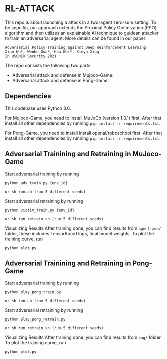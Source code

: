 # RL-ATTACK
This repo is about launching a attack in a two-agent zero-sum setting. To be sepcific, our approach extends the Proximal Policy Optimization (PPO) algorithm and then utilizes an explainable AI technique to guidean attacker to train an adversarial agent.
More details can be found in our paper:

```
Adversarial Policy Training against Deep Reinforcement Learning
Xian Wu*, Wenbo Guo*, Hua Wei*, Xinyu Xing 
In USENIX Security 2021
```

The repo consists the following two parts:  
  - Adversarial attack and defense in Mujoco-Game.  
  - Adversarial attack and defense in Pong-Game.  

## Dependencies

This codebase uses Python 3.6.  

For Mujoco-Game, you need to install MuJoCo (version 1.3.1) first. After that install all other dependencies by running `pip install -r requirements.txt`.  

For Pong-Game, you need to install install openai/roboschool first. After that install all other dependencies by running `pip install -r requirements.txt`.  

## Adversarial Trainining and Retraining in MuJoco-Game

Start adversarial training by running 
```
python adv_train.py {env_id}

or sh run.sh (run 5 different seeds)
```
Start adversarial retraining by running
```
python victim_train.py {env_id}

or sh run_retrain.sh (run 5 different seeds)
```
Visualizing Results
After training done, you can find results from `agent-zoo/` folder, these includes TensorBoard logs, final model weights. 
To plot the training curve, run
```
python plot.py
```

## Adversarial Trainining and Retraining in Pong-Game

Start adversarial training by running 
```
python play_pong_train.py

or sh run.sh (run 5 different seeds)
```
Start adversarial retraining by running
```
python play_pong_retrain.py

or sh run_retrain.sh (run 5 different seeds)
```
Visualizing Results
After training done, you can find results from `Log/` folder. To plot the training curve, run
```
python plot.py
```



